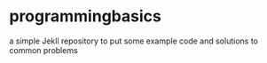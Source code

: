 # programmingbasics
a simple Jekll repository to put some example code and solutions to common problems
